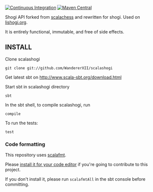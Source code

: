 [![Continuous Integration](https://github.com/WandererXII/scalashogi/actions/workflows/ci.yml/badge.svg)](https://github.com/WandererXII/scalashogi/actions/workflows/ci.yml)
[![Maven Central](https://img.shields.io/maven-central/v/io.github.WandererXII/scalashogi_2.13.svg?label=Maven%20Central)](https://search.maven.org/search?q=g:%22io.github.WandererXII%22%20AND%20a:%22scalashogi_2.13%22)

Shogi API forked from [scalachess](https://github.com/lichess-org/scalachess) and rewritten for shogi.
Used on [lishogi.org](https://lishogi.org).

It is entirely functional, immutable, and free of side effects.

## INSTALL

Clone scalashogi

    git clone git://github.com/WandererXII/scalashogi

Get latest sbt on http://www.scala-sbt.org/download.html

Start sbt in scalashogi directory

    sbt

In the sbt shell, to compile scalashogi, run

    compile

To run the tests:

    test

### Code formatting

This repository uses [scalafmt](https://scalameta.org/scalafmt/).

Please [install it for your code editor](https://scalameta.org/scalafmt/docs/installation.html)
if you're going to contribute to this project.

If you don't install it, please run `scalafmtAll` in the sbt console before committing.
